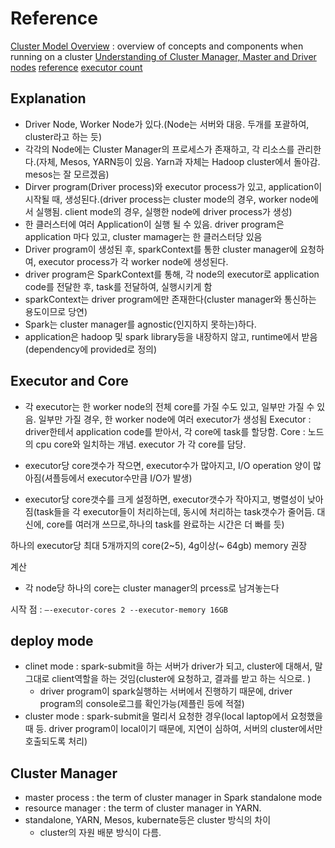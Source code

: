 
# Reference
[Cluster Model Overview](https://spark.apache.org/docs/latest/cluster-overview.html) : overview of concepts and components when running on a cluster
[Understanding of Cluster Manager, Master and Driver nodes](https://stackoverflow.com/a/40560068/4352506)
[reference](https://aws.amazon.com/blogs/big-data/best-practices-for-successfully-managing-memory-for-apache-spark-applications-on-amazon-emr/)
[executor count](https://jaemunbro.medium.com/spark-executor-%EA%B0%9C%EC%88%98-%EC%A0%95%ED%95%98%EA%B8%B0-b9f0e0cc1fd8)

## Explanation
- Driver Node, Worker Node가 있다.(Node는 서버와 대응. 두개를 포괄하여, cluster라고 하는 듯)
- 각각의 Node에는 Cluster Manager의 프로세스가 존재하고, 각 리소스를 관리한다.(자체, Mesos, YARN등이 있음. Yarn과 자체는 Hadoop cluster에서 돌아감. mesos는 잘 모르겠음)
- Dirver program(Driver process)와 executor process가 있고, application이 시작될 때, 생성된다.(driver process는 cluster mode의 경우, worker node에서 실행됨. client mode의 경우, 실행한 node에 driver process가 생성)
- 한 클러스터에 여러 Application이 실행 될 수 있음. driver program은 application 마다 있고, cluster mamager는 한 클러스터당 있음
- Driver program이 생성된 후, sparkContext를 통한 cluster manager에 요청하여, executor process가 각 worker node에 생성된다.
- driver program은 SparkContext를 통해, 각 node의 executor로 application code를 전달한 후, task를 전달하여, 실행시키게 함
- sparkContext는 driver program에만 존재한다(cluster manager와 통신하는 용도이므로 당연)
- Spark는 cluster manager를 agnostic(인지하지 못하는)하다.
- application은 hadoop 및 spark library등을 내장하지 않고, runtime에서 받음 (dependency에 provided로 정의)


## Executor and Core
- 각 executor는 한 worker node의 전체 core를 가질 수도 있고, 일부만 가질 수 있음. 일부만 가질 경우, 한 worker node에 여러 executor가 생성됨
Executor : driver한테서 application code를 받아서, 각 core에 task를 할당함.
Core : 노드의 cpu core와 일치하는 개념. executor 가 각 core를 담당.

- executor당 core갯수가 작으면, executor수가 많아지고, I/O operation 양이 많아짐(셔플등에서 executor수만큼 I/O가 발생)
- executor당 core갯수를 크게 설정하면, executor갯수가 작아지고, 병렬성이 낮아짐(task들을 각 executor들이 처리하는데, 동시에 처리하는 task갯수가 줄어듬. 대신에, core를 여러개 쓰므로,하나의 task를 완료하는 시간은 더 빠를 듯)

하나의 executor당 최대 5개까지의 core(2~5), 4g이상(~ 64gb) memory 권장

계산
- 각 node당 하나의 core는 cluster manager의 prcess로 남겨놓는다

시작 점 : ```—-executor-cores 2 --executor-memory 16GB```

## deploy mode
- clinet mode : spark-submit을 하는 서버가 driver가 되고, cluster에 대해서, 말그대로 client역할을 하는 것임(cluster에 요청하고, 결과를 받고 하는 식으로. )
  - driver program이 spark실행하는 서버에서 진행하기 때문에, driver program의 console로그를 확인가능(제플린 등에 적절)
- cluster mode : spark-submit을 멀리서 요청한 경우(local laptop에서 요청했을 때 등. driver program이 local이기 때문에, 지연이 심하여, 서버의 cluster에서만 호출되도록 처리)

## Cluster Manager
- master process : the term of cluster manager in Spark standalone mode
- resource manager : the term of cluster manager in YARN.
- standalone, YARN, Mesos, kubernate등은 cluster 방식의 차이
    - cluster의 자원 배분 방식이 다름.
